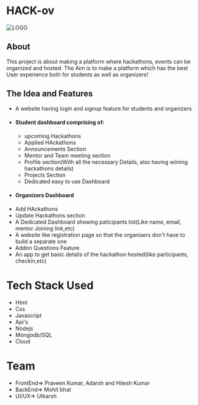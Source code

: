# HACK-ov
![LOGO]()
## About
This project is about making a platform where hackathons, events can be organized and hosted. The Aim is to make a platform which has
the best User experience both for students as well as organizers!

## The Idea and Features
- A website having login and signup feature for students and organizers
- #### Student dashboard comprising of:
  - upcoming Hackathons
  - Applied HAckathons
  - Announcements Section
  - Mentor and Team meeting section
  - Profile section(With all the necessary Details, also having wiining hackathons details)
  - Projects Section
  - Dedicated easy to use Dashboard
- #### Organizers Dashboard
 - Add HAckathons
 - Update Hackathons section
 - A Dedicated Dashboard showing paticipants list(Like name, email, mentor Joining link,etc)
 - A website like registration page so that the organisers don't have to build a separate one
 - Addon Questions Feature
 - An app to get basic details of the hackathon hosted(like participants, checkin,etc)

# Tech Stack Used
- Html
- Css
- Javascript
- Api's
- Nodejs
- Mongodb/SQL
- Cloud

# Team
- FrontEnd=> Praveen Kumar, Adarsh and Hitesh Kumar 
- BackEnd=> Mohit bhat
- UI/UX=> Utkarsh


